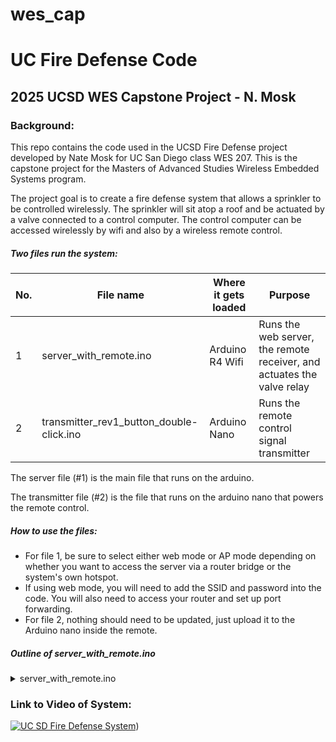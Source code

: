 # wes_cap
# UC Fire Defense Code
## 2025 UCSD WES Capstone Project - N. Mosk

### Background: 
This repo contains the code used in the UCSD Fire Defense project developed by Nate Mosk for UC San Diego class WES 207. This is the capstone project for the Masters of Advanced Studies Wireless Embedded Systems program. 

The project goal is to create a fire defense system that allows a sprinkler to be controlled wirelessly. The sprinkler will sit atop a roof and be actuated by a valve connected to a control computer. The control computer can be accessed wirelessly by wifi and also by a wireless remote control.

##### Two files run the system:

| No.  | File name | Where it gets loaded | Purpose |
| ---  | ---       | ---     | --- |
|     1| server_with_remote.ino| Arduino R4 Wifi | Runs the web server, the remote receiver, and actuates the valve relay |
|     2| transmitter_rev1_button_double-click.ino    | Arduino Nano | Runs the remote control signal transmitter | 

The server file (#1) is the main file that runs on the arduino.

The transmitter file (#2) is the file that runs on the arduino nano that powers the remote control.

##### How to use the files:

* For file 1, be sure to select either web mode or AP mode depending on whether you want to access the server via a router bridge or the system's own hotspot.
* If using web mode, you will need to add the SSID and password into the code. You will also need to access your router and set up port forwarding.
* For file 2, nothing should need to be updated, just upload it to the Arduino nano inside the remote.

##### Outline of server_with_remote.ino
<details>
<summary> server_with_remote.ino </summary>
// File ID Info
<br>// list of libraries added  
<br>// macro definitions of IO pins and variables  
<br>// declaration of functions  
<br>// Set up code  
<br>&nbsp;&nbsp;&nbsp;// Begin serial ops  
<br>&nbsp;&nbsp;&nbsp;	// set digital pins  
<br>&nbsp;&nbsp;&nbsp;	// configure wireless HC12 module  
<br>&nbsp;&nbsp;&nbsp;	// configure the DHT11 sensor module  
<br>&nbsp;&nbsp;&nbsp;	// configure the onboard wifi module  
<br>&nbsp;&nbsp;&nbsp;	// set access mode or web mode  
<br>&nbsp;&nbsp;&nbsp;	// begin the web server  
<br>&nbsp;&nbsp;&nbsp;	// print wifi info to Output  
<br>// Loop Code  
<br>&nbsp;&nbsp;&nbsp;	// read DHT sensor for temp and humidity  
<br>&nbsp;&nbsp;&nbsp;	// Check for client on server  
<br>&nbsp;&nbsp;&nbsp;&nbsp;&nbsp;&nbsp;		// Print web app out to client  
<br>&nbsp;&nbsp;&nbsp;&nbsp;&nbsp;&nbsp;		// create links for high /H and low /L for the water valve  
<br>&nbsp;&nbsp;&nbsp;	// read the HC12 sensor for incoming wireless comms  
<br>// Write out functions  
<br>&nbsp;&nbsp;&nbsp;	// define printwifi function  
<br>&nbsp;&nbsp;&nbsp;	// define showWifi status function  
<br>&nbsp;&nbsp;&nbsp;	// define readHC function  
</details>

### Link to Video of System:

[![UC SD Fire Defense System](http://img.youtube.com/vi/_rKZSBtwn8Y/0.jpg)](https://www.youtube.com/watch?v=_rKZSBtwn8Y))
